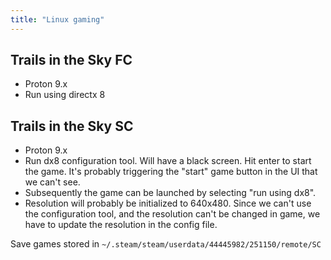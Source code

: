 ```yaml
---
title: "Linux gaming"
---
```


## Trails in the Sky FC

- Proton 9.x
- Run using directx 8

## Trails in the Sky SC

- Proton 9.x
- Run dx8 configuration tool. Will have a black screen. Hit enter to start the game. It's probably triggering the "start" game button in the UI that we can't see.
- Subsequently the game can be launched by selecting "run using dx8".
- Resolution will probably be initialized to 640x480. Since we can't use the configuration tool, and the resolution can't be changed in game, we have to update the resolution in the config file.

Save games stored in `~/.steam/steam/userdata/44445982/251150/remote/SC`
